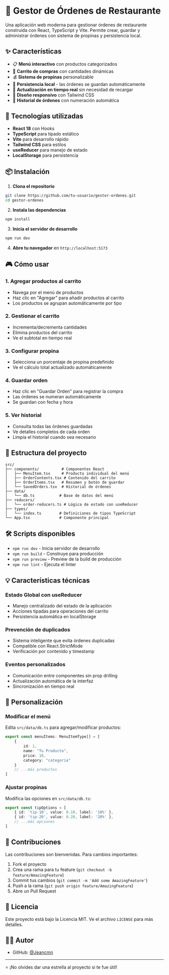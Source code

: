 # 🍕 Gestor de Órdenes de Restaurante

Una aplicación web moderna para gestionar órdenes de restaurante construida con React, TypeScript y Vite. Permite crear, guardar y administrar órdenes con sistema de propinas y persistencia local.

## ✨ Características

- 📋 **Menú interactivo** con productos categorizados
- 🛒 **Carrito de compras** con cantidades dinámicas
- 💰 **Sistema de propinas** personalizable
- 💾 **Persistencia local** - las órdenes se guardan automáticamente
- 🔄 **Actualización en tiempo real** sin necesidad de recargar
- 📱 **Diseño responsivo** con Tailwind CSS
- 🧾 **Historial de órdenes** con numeración automática

## 🚀 Tecnologías utilizadas

- **React 18** con Hooks
- **TypeScript** para tipado estático
- **Vite** para desarrollo rápido
- **Tailwind CSS** para estilos
- **useReducer** para manejo de estado
- **LocalStorage** para persistencia

## 📦 Instalación

1. **Clona el repositorio**
```bash
git clone https://github.com/tu-usuario/gestor-ordenes.git
cd gestor-ordenes
```

2. **Instala las dependencias**
```bash
npm install
```

3. **Inicia el servidor de desarrollo**
```bash
npm run dev
```

4. **Abre tu navegador** en `http://localhost:5173`

## 🎮 Cómo usar

### 1. Agregar productos al carrito
- Navega por el menú de productos
- Haz clic en "Agregar" para añadir productos al carrito
- Los productos se agrupan automáticamente por tipo

### 2. Gestionar el carrito
- Incrementa/decrementa cantidades
- Elimina productos del carrito
- Ve el subtotal en tiempo real

### 3. Configurar propina
- Selecciona un porcentaje de propina predefinido
- Ve el cálculo total actualizado automáticamente

### 4. Guardar orden
- Haz clic en "Guardar Orden" para registrar la compra
- Las órdenes se numeran automáticamente
- Se guardan con fecha y hora

### 5. Ver historial
- Consulta todas las órdenes guardadas
- Ve detalles completos de cada orden
- Limpia el historial cuando sea necesario

## 📁 Estructura del proyecto

```
src/
├── components/          # Componentes React
│   ├── MenuItem.tsx     # Producto individual del menú
│   ├── OrderContents.tsx # Contenido del carrito
│   ├── OrderItems.tsx   # Resumen y botón de guardar
│   └── SavedOrders.tsx  # Historial de órdenes
├── data/
│   └── db.ts           # Base de datos del menú
├── reducers/
│   └── order-reducers.ts # Lógica de estado con useReducer
├── types/
│   └── index.ts        # Definiciones de tipos TypeScript
└── App.tsx             # Componente principal
```

## 🛠️ Scripts disponibles

- `npm run dev` - Inicia servidor de desarrollo
- `npm run build` - Construye para producción
- `npm run preview` - Preview de la build de producción
- `npm run lint` - Ejecuta el linter

## 💡 Características técnicas

### Estado Global con useReducer
- Manejo centralizado del estado de la aplicación
- Acciones tipadas para operaciones del carrito
- Persistencia automática en localStorage

### Prevención de duplicados
- Sistema inteligente que evita órdenes duplicadas
- Compatible con React.StrictMode
- Verificación por contenido y timestamp

### Eventos personalizados
- Comunicación entre componentes sin prop drilling
- Actualización automática de la interfaz
- Sincronización en tiempo real

## 🎨 Personalización

### Modificar el menú
Edita `src/data/db.ts` para agregar/modificar productos:

```typescript
export const menuItems: MenuItemType[] = [
    {
        id: 1,
        name: "Tu Producto",
        price: 10,
        category: "categoria"
    }
    // ...más productos
]
```

### Ajustar propinas
Modifica las opciones en `src/data/db.ts`:

```typescript
export const tipOptions = [
    { id: 'tip-10', value: 0.10, label: '10%' },
    { id: 'tip-20', value: 0.20, label: '20%' },
    // ...más opciones
]
```

## 🤝 Contribuciones

Las contribuciones son bienvenidas. Para cambios importantes:

1. Fork el proyecto
2. Crea una rama para tu feature (`git checkout -b feature/AmazingFeature`)
3. Commit tus cambios (`git commit -m 'Add some AmazingFeature'`)
4. Push a la rama (`git push origin feature/AmazingFeature`)
5. Abre un Pull Request

## 📄 Licencia

Este proyecto está bajo la Licencia MIT. Ve el archivo `LICENSE` para más detalles.

## 👨‍💻 Autor

- GitHub: [@Jeancmn](https://github.com/Jeancmn)

---

⭐ ¡No olvides dar una estrella al proyecto si te fue útil!
